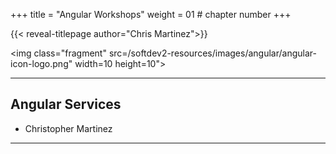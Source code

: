 +++
title = "Angular Workshops"
weight = 01 # chapter number
+++

{{< reveal-titlepage author="Chris Martinez">}}

<img class="fragment" src=/softdev2-resources/images/angular/angular-icon-logo.png" width=10 height=10">

  
---

## Angular Services

- Christopher Martinez

---
